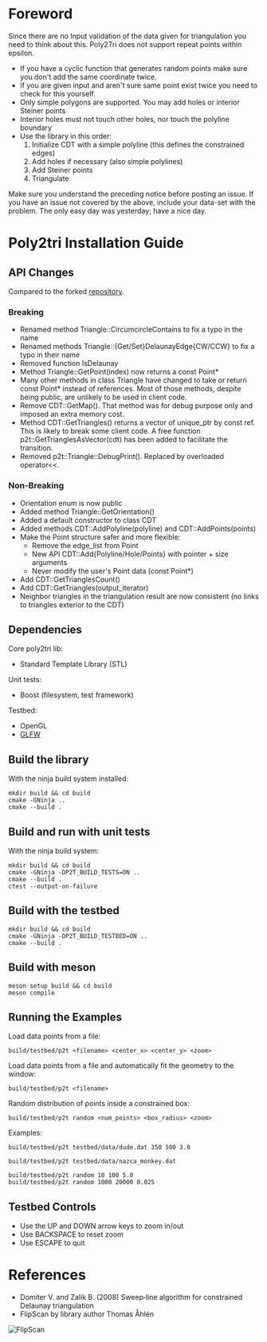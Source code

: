 ﻿Foreword
========

Since there are no Input validation of the data given for triangulation you need
to think about this. Poly2Tri does not support repeat points within epsilon.

* If you have a cyclic function that generates random points make sure you don't
  add the same coordinate twice.
* If you are given input and aren't sure same point exist twice you need to
  check for this yourself.
* Only simple polygons are supported. You may add holes or interior Steiner points
* Interior holes must not touch other holes, nor touch the polyline boundary
* Use the library in this order:
  1. Initialize CDT with a simple polyline (this defines the constrained edges)
  2. Add holes if necessary (also simple polylines)
  3. Add Steiner points
  4. Triangulate

Make sure you understand the preceding notice before posting an issue. If you have
an issue not covered by the above, include your data-set with the problem.
The only easy day was yesterday; have a nice day. <Mason Green>

Poly2tri Installation Guide
===========================

API Changes
-----------

Compared to the forked [repository](https://github.com/jhasse/poly2tri).

### Breaking

- Renamed method Triangle::CircumcircleContains to fix a typo in the name
- Renamed methods Triangle::{Get/Set}DelaunayEdge{CW/CCW} to fix a typo in their name
- Removed function IsDelaunay
- Method Triangle::GetPoint(index) now returns a const Point*
- Many other methods in class Triangle have changed to take or return const Point* instead of references.
  Most of those methods, despite being public, are unlikely to be used in client code.
- Remove CDT::GetMap(). That method was for debug purpose only and imposed an extra memory cost.
- Method CDT::GetTriangles() returns a vector of unique_ptr by const ref. This is likely to break some client
  code. A free function p2t::GetTrianglesAsVector(cdt) has been added to facilitate the transition.
- Removed p2t::Triangle::DebugPrint(). Replaced by overloaded operator<<.

### Non-Breaking

- Orientation enum is now public
- Added method Triangle::GetOrientation()
- Added a default constructor to class CDT
- Added methods CDT::AddPolyline(polyline) and CDT::AddPoints(points)
- Make the Point structure safer and more flexible:
    - Remove the edge_list from Point
    - New API CDT::Add{Polyline/Hole/Points} with pointer + size arguments
    - Never modify the user's Point data (const Point*)
- Add CDT::GetTrianglesCount()
- Add CDT::GetTriangles(output_iterator)
- Neighbor triangles in the triangulation result are now consistent (no links to triangles exterior to the CDT)

Dependencies
------------

Core poly2tri lib:

* Standard Template Library (STL)

Unit tests:

* Boost (filesystem, test framework)

Testbed:

* OpenGL
* [GLFW](http://glfw.sf.net)

Build the library
-----------------

With the ninja build system installed:

```
mkdir build && cd build
cmake -GNinja ..
cmake --build .
```

Build and run with unit tests
----------------------------

With the ninja build system:

```
mkdir build && cd build
cmake -GNinja -DP2T_BUILD_TESTS=ON ..
cmake --build .
ctest --output-on-failure
```

Build with the testbed
----------------------

```
mkdir build && cd build
cmake -GNinja -DP2T_BUILD_TESTBED=ON ..
cmake --build .
```

Build with meson
----------------

```
meson setup build && cd build
meson compile
```

Running the Examples
--------------------

Load data points from a file:
```
build/testbed/p2t <filename> <center_x> <center_y> <zoom>
```
Load data points from a file and automatically fit the geometry to the window:
```
build/testbed/p2t <filename>
```
Random distribution of points inside a constrained box:
```
build/testbed/p2t random <num_points> <box_radius> <zoom>
```
Examples:
```
build/testbed/p2t testbed/data/dude.dat 350 500 3.0

build/testbed/p2t testbed/data/nazca_monkey.dat

build/testbed/p2t random 10 100 5.0
build/testbed/p2t random 1000 20000 0.025
```

Testbed Controls
----------------

- Use the UP and DOWN arrow keys to zoom in/out
- Use BACKSPACE to reset zoom
- Use ESCAPE to quit

References
==========

- Domiter V. and Zalik B. (2008) Sweep‐line algorithm for constrained Delaunay triangulation
- FlipScan by library author Thomas Åhlén

![FlipScan](doc/FlipScan.png)
